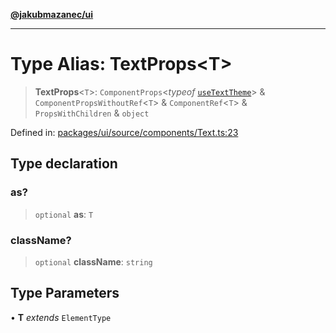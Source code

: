 [**@jakubmazanec/ui**](../README.md)

---

# Type Alias: TextProps\<T\>

> **TextProps**\<`T`\>: `ComponentProps`\<_typeof_ [`useTextTheme`](../functions/useTextTheme.md)\>
> & `ComponentPropsWithoutRef`\<`T`\> & `ComponentRef`\<`T`\> & `PropsWithChildren` & `object`

Defined in:
[packages/ui/source/components/Text.ts:23](https://github.com/jakubmazanec/tools/blob/412167e80a7675933e43d5220a19d05130301e2d/packages/ui/source/components/Text.ts#L23)

## Type declaration

### as?

> `optional` **as**: `T`

### className?

> `optional` **className**: `string`

## Type Parameters

• **T** _extends_ `ElementType`
